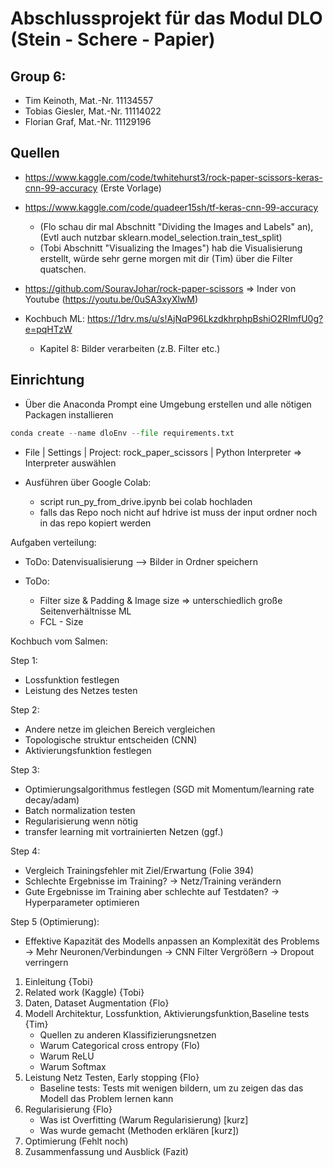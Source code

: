 # Abschlussprojekt für das Modul DLO (Stein - Schere - Papier)

## Group 6:
* Tim Keinoth, Mat.-Nr. 11134557
* Tobias Giesler, Mat.-Nr. 11114022
* Florian Graf, Mat.-Nr. 11129196



## Quellen
* https://www.kaggle.com/code/twhitehurst3/rock-paper-scissors-keras-cnn-99-accuracy (Erste Vorlage)
* https://www.kaggle.com/code/quadeer15sh/tf-keras-cnn-99-accuracy
  * (Flo schau dir mal Abschnitt "Dividing the Images and Labels" an), (Evtl auch nutzbar sklearn.model_selection.train_test_split)
  * (Tobi Abschnitt "Visualizing the Images") hab die Visualisierung erstellt, würde sehr gerne morgen mit dir (Tim) über die Filter quatschen.
* https://github.com/SouravJohar/rock-paper-scissors => Inder von Youtube (https://youtu.be/0uSA3xyXlwM) 

* Kochbuch ML: https://1drv.ms/u/s!AjNqP96LkzdkhrphpBshiO2RImfU0g?e=pqHTzW 
  * Kapitel 8: Bilder verarbeiten (z.B. Filter etc.)


## Einrichtung

* Über die Anaconda Prompt eine Umgebung erstellen und alle nötigen Packagen installieren
```python
conda create --name dloEnv --file requirements.txt
```

* File | Settings | Project: rock_paper_scissors | Python Interpreter => Interpreter auswählen


* Ausführen über Google Colab:
  * script run_py_from_drive.ipynb bei colab hochladen
  * falls das Repo noch nicht auf hdrive ist muss der input ordner noch in das repo kopiert werden



Aufgaben verteilung:
* ToDo: Datenvisualisierung 
--> Bilder in Ordner speichern

* ToDo:
  * Filter size & Padding & Image size => unterschiedlich große Seitenverhältnisse ML
  * FCL - Size 



Kochbuch vom Salmen:

Step 1:
 * Lossfunktion festlegen
 * Leistung des Netzes testen

Step 2:
 * Andere netze im gleichen Bereich vergleichen
 * Topologische struktur entscheiden (CNN)
 * Aktivierungsfunktion festlegen
 
Step 3:
 * Optimierungsalgorithmus festlegen (SGD mit Momentum/learning rate decay/adam)
 * Batch normalization testen 
 * Regularisierung wenn nötig
 * transfer learning mit vortrainierten Netzen (ggf.)
 
Step 4:
 * Vergleich Trainingsfehler mit Ziel/Erwartung (Folie 394)
 * Schlechte Ergebnisse im Training? -> Netz/Training verändern
 * Gute Ergebnisse im Training aber schlechte auf Testdaten? -> Hyperparameter optimieren

Step 5 (Optimierung):
 * Effektive Kapazität des Modells anpassen an Komplexität des Problems
   -> Mehr Neuronen/Verbindungen
   -> CNN Filter Vergrößern
   -> Dropout verringern



1. Einleitung {Tobi}
2. Related work (Kaggle) {Tobi}
3. Daten, Dataset Augmentation {Flo}
4. Modell Architektur, Lossfunktion, Aktivierungsfunktion,Baseline tests {Tim}
	- Quellen zu anderen Klassifizierungsnetzen
	- Warum Categorical cross entropy (Flo)
	- Warum ReLU
	- Warum Softmax
5. Leistung Netz Testen, Early stopping {Flo}
	- Baseline tests: Tests mit wenigen bildern, um zu zeigen das das Modell das Problem lernen kann
6. Regularisierung {Flo}
	- Was ist Overfitting (Warum Regularisierung) [kurz]
	- Was wurde gemacht (Methoden erklären [kurz])
7. Optimierung (Fehlt noch)
8. Zusammenfassung und Ausblick (Fazit)

